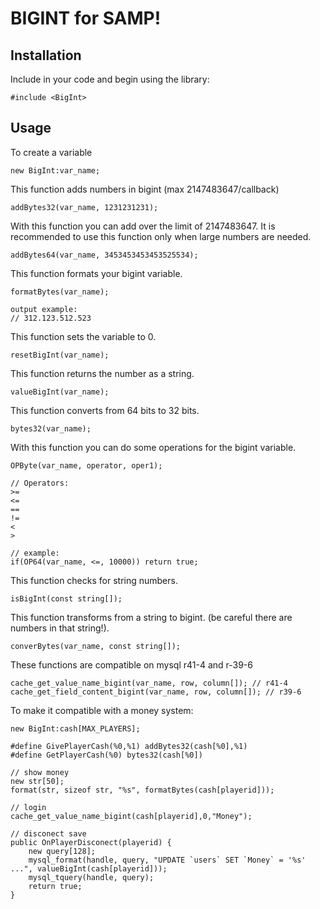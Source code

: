 # BIGINT for SAMP!

## Installation

Include in your code and begin using the library:

```pawn
#include <BigInt>
```
## Usage

To create a variable
```pawn
new BigInt:var_name;
```
This function adds numbers in bigint (max 2147483647/callback)
```pawn
addBytes32(var_name, 1231231231);
```

With this function you can add over the limit of 2147483647. It is recommended to use this function only when large numbers are needed.
```pawn
addBytes64(var_name, 3453453453453525534);
```

This function formats your bigint variable.
```pawn
formatBytes(var_name);

output example:
// 312.123.512.523
```

This function sets the variable to 0.
```pawn
resetBigInt(var_name);
```

This function returns the number as a string.
```pawn
valueBigInt(var_name);
```

This function converts from 64 bits to 32 bits.
```pawn
bytes32(var_name);
```

With this function you can do some operations for the bigint variable.
```pawn
OPByte(var_name, operator, oper1);

// Operators:
>=
<=
==
!=
<
>

// example:
if(OP64(var_name, <=, 10000)) return true;
```

This function checks for string numbers.
```pawn
isBigInt(const string[]);
```

This function transforms from a string to bigint. (be careful there are numbers in that string!).
```pawn
converBytes(var_name, const string[]);
```
These functions are compatible on mysql r41-4 and r-39-6
```pawn
cache_get_value_name_bigint(var_name, row, column[]); // r41-4
cache_get_field_content_bigint(var_name, row, column[]); // r39-6
```

To make it compatible with a money system:
```pawn
new BigInt:cash[MAX_PLAYERS];

#define GivePlayerCash(%0,%1) addBytes32(cash[%0],%1)
#define GetPlayerCash(%0) bytes32(cash[%0])

// show money
new str[50];
format(str, sizeof str, "%s", formatBytes(cash[playerid]));

// login
cache_get_value_name_bigint(cash[playerid],0,"Money");

// disconect save
public OnPlayerDisconect(playerid) {
    new query[128];
    mysql_format(handle, query, "UPDATE `users` SET `Money` = '%s' ...", valueBigInt(cash[playerid]));
    mysql_tquery(handle, query);
    return true;
}

```
